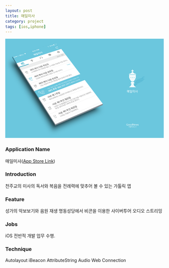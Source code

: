 ```yaml
---
layout: post
title: 매일미사
category: project
tags: [ios,iphone]
---
```

![매잉ㄹ미사](/images/project/kmissa_01.png)

### Application Name

매일미사([App Store Link](https://itunes.apple.com/app/maeilmisa/id346753847?mt=8))


### Introduction

천주교의 미사의 독서와 복음을 전례력에 맞추어 볼 수 있는 가톨릭 앱


### Feature

성가의 악보보기와 음원 재생
명동성당에서 비콘을 이용한 사이버투어
오디오 스트리밍


### Jobs

iOS 전반적 개발 업무 수행.


### Technique
Autolayout
iBeacon
AttributeString
Audio
Web Connection